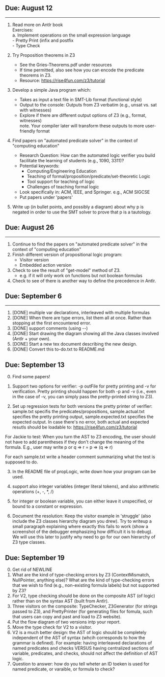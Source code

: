 ## Due: August 12
---
1. Read more on Antlr book    
    Exercises:     
        a. Implement operations on the small expression language    
            - Pretty Print (infix and postfix    
            - Type Check     

2. Try Proposition theorems in Z3    
    - See the Gries-Theorems.pdf under resources    
    - If time permitted, also see how you can encode the predicate theorems in Z3.    
    - Resource: https://rise4fun.com/z3/tutorial

3. Develop a simple Java program which:    
    - Takes as input a text file in SMT-Lib format (functional style)    
    - Output to the console: Outputs from Z3 verbatim (e.g., unsat vs. sat with witnesses)    
    - Explore if there are different output options of Z3 (e.g., format, witnesses)    
        note. Your compiler later will transform these outputs to more user-friendly format      

4. Find papers on "automated predicate solver" in the context of "computing education"    
    - Research Question: How can the automated logic verifier you build facilitate the learning of students (e.g., 1090, 3311)?    
    - Potential keywords:    
        - Computing/Engineering Education    
        - Teaching of formal/proposition/predicate/set-theoretic Logic    
        - Tool support for teaching of logic    
        - Challenges of teaching formal logic    
    - Look specifically in: ACM, IEEE, and Springer. e.g., ACM SIGCSE    
    - Put papers under 'papers'    

5. Write up (in bullet points, and possibly a diagram) about why p is negated in order to use the SMT solver 
to prove that p is a tautology.    


## Due: August 26
---
1. Continue to find the papers on "automated predicate solver" in the context of "computing education"    
2. Finish different version of propositional logic program:    
    - Visitor version    
    - Embedded action version    
3. Check to see the result of "get-model" method of Z3.    
    - e.g. if it will only work on functions but not boolean formulas
4. Check to see of there is another way to define the precedence in Antlr.    


## Due: September 6
---

1. [DONE] multiple var declarations, interleaved with multiple formulas
2. [DONE] When there are type errors, list them all at once. Rather than stopping at the first encountered error.
3. [DONE] support comments (using --)    
4. [DONE] Start drawing the diagram showing all the Java classes involved (Antlr + your own).       
5. [DONE] Start a new tex document describing the new design. 
6. [DONE] Convert this to-do.txt to README.md

## Due: September 13

0. Find some papers!

1. Support two options for verifier: -p outFile for pretty printing and -v for verification. Pretty printing should happen for both -p and -v (i.e., even in the case of -v, you can simply pass the pretty-printed string to Z3). 
2. Set up regression tests for both versions the pretty printer of verifier: sample.txt specifis the predicates/propositions, sample.actual.txt specifies the pretty printing output, sample.expected.txt specifies the expected output. In case there's no error, both actual and expected resutls should be loadable to: https://rise4fun.com/z3/tutorial

For Jackie to test: When you turn the AST to Z3 encoding, the user should not have to add parentheses if they don't change the meaning of the formula. E.g., user may write p or q => r = p => (q => r)   

For each sample.txt write a header comment summarizing what the test is supposed to do.

3. In the README file of propLogic, write down how your program can be used.    

4. support also integer variables (integer literal tokens), and also arithmetic operations (+, -, *, /) 

5. for integer or boolean variable, you can either leave it unspecified, or bound to a constant or expression.        


6. Document the resolution: Keep the visitor<BoolExpr> example in 'struggle' (also include the Z3 classes hierarchy diagram you drew). Try to writeup a small paragraph explaining where exactly this fails to work (show a screenshot of the debugger emphasizing how difficult it is to debug). We will use this later to justify why need to go for our own hierarchy of Z3 type classes.

## Due: September 19

0. Get rid of NEWLINE
1. What are the kind of type-checking errors by Z3 (ContextMismatch, NullPointer, anything else)? What are the kind of type-checking errors that we wish to find (e.g., non-existing formula labels) but not supported by Z3?
2. For V2, type checking should be done on the composite AST (of logic) rather than on the syntax AST (built from Antlr).
3. Three visitors on the composite: TypeChecker, Z3Generator (for strings passed to Z3), and PrettyPrinter (for generating files for fomula, such that users can copy and past and load to Z3 website).
4. Put the flow diagram of two versions intp your report.
5. Move the type check for V2 to a visitor.
6. V2 is a much better design: the AST of logic should be completely independent of the AST of syntax (whcih corresponds to how the grammar is defined). For example: having interleaved declarations of named predicates and checks VERSUS having centralized sections of variable, predicates, and checks, should not affect the definition of AST logic.
7. Question to answer: how do you tell wheter an ID toeken is used for named predicate, or varaible, or formula to check?